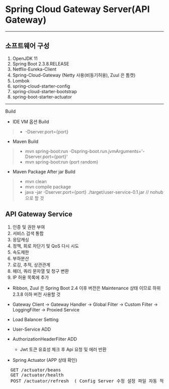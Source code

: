 # Spring Cloud Gateway Server(API Gateway)
- - -
## 소프트웨어 구성
1. OpenJDK 11
2. Spring Boot 2.3.8.RELEASE
3. Netflix-Eureka-Client
4. Spring-Cloud-Gateway (Netty 사용(비동기허용), Zuul 은 톰캣)
5. Lombok
6. spring-cloud-starter-config
7. spring-cloud-starter-bootstrap
8. spring-boot-starter-actuator
- - -
Build
 * IDE VM 옵션 Build
> - -Dserver.port={port}
 * Maven Build
> - mvn spring-boot:run -Dspring-boot.run.jvmArguments='-Dserver.port={port}'
> - mvn spring-boot:run (port random)
 * Maven Package After jar Build
> - mvn clean
> - mvn compile package
> - java -jar -Dserver.port={port} ./target/user-service-0.1.jar   // nohub 으로 할 것


## API Gateway Service
1. 인증 및 권한 부여
2. 서비스 검색 통합
3. 응답캐싱
4. 정책, 회로 차단기 및 QoS 다시 시도
5. 속도제한
6. 부하분산
7. 로깅, 추적, 상관관계
8. 헤더, 쿼리 문자열 및 청구 변환
9. IP 허용 목록에 추가
- Ribbon, Zuul 은 Spring Boot 2.4 이후 버전은 Maintenance 상태 이므로 하위 2.3.8 이하 버전 사용할 것

- Gateway Client -> Gateway Handler -> Global Filter -> Custom Filter -> LoggingFilter -> Proxied Service
- Load Balancer Setting
- User-Service ADD
- AuthorizationHeaderFilter ADD
  * Jwt 토큰 유효성 체크 후 Api 요청 및 에러 반환 

- Spring Actuator (APP 상태 확인)
<pre>
  GET /actuator/beans
  GET /actuator/health
  POST /actuator/refresh  ( Config Server 수정 설정 파일 자동 적용 )
</pre>